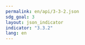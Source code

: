 ```yaml
---
permalink: en/api/3-3-2.json
sdg_goal: 3
layout: json_indicator
indicator: "3.3.2"
lang: en
---
```

